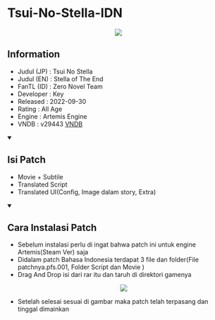 # Tsui-No-Stella-IDN

<p align='center'>
<img src="https://blogger.googleusercontent.com/img/b/R29vZ2xl/AVvXsEjepTmsHW8na4qiuprDH1HVp2wZOYdpPisbe4RSDgNqimAdOOslkDE9UymVBRZZwJarnZKsj-qx17D5FML9P27jW_CzOl9r8EUsG-QuCiBxeEaJHXF2j0RlYpfRGMBymcjDeFnMIhwNI9kqWdVhaSHZ9nBOwvM0pIYG4v3dnvVgZJ5j2plxkZa2xcc_RpE/s1350/tsn2.jpg"

<details open> 
  <summary><h2>Information</h2></summary>

- Judul (JP) : Tsui No Stella
- Judul (EN) : Stella of The End
- FanTL (ID) : Zero Novel Team
- Developer  : Key
- Released   : 2022-09-30
- Rating     : All Age
- Engine     : Artemis Engine
- VNDB       : v29443 [VNDB](https://vndb.org/v29443)

<details open> 
  <summary><h2>Isi Patch</h2></summary>

  - Movie + Subtile 
  - Translated Script
  - Translated UI(Config, Image dalam story, Extra)

<details open> 
  <summary><h2>Cara Instalasi Patch</h2></summary>

  - Sebelum instalasi perlu di ingat bahwa patch ini untuk engine Artemis(Steam Ver) saja 
  - Didalam patch Bahasa Indonesia terdapat 3 file dan folder(File patchnya.pfs.001, Folder Script dan Movie )
  - Drag And Drop isi dari rar itu dan taruh di direktori gamenya
    <p align='center'><img src="https://blogger.googleusercontent.com/img/b/R29vZ2xl/AVvXsEi9deTOJtgn3ANR-kgurIdPbdj9a0QPew37Vyp5YMI_K8zE5aNjSI2GHmeHjbTOOgi3-_wc5RaorbrcGUcG0c5UTIQ6B5GAnAzRDSwOth4jci1uTis0hiCGU3crFIgt_6tSfbukbsLTy3Wdzi3qPzdsf5RGXvz-LSMFK-F9o-1VmnES6wmSGlqrAa3vACY/s827/Screenshot%202025-05-02%20184322.png"
  - Setelah selesai sesuai di gambar maka patch telah terpasang dan tinggal dimainkan
